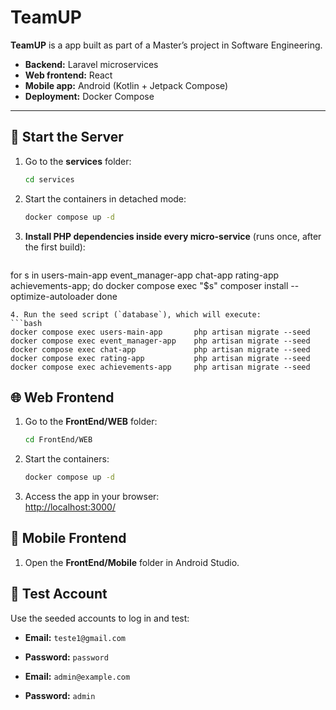 # TeamUP

**TeamUP** is a app built as part of a Master’s project in Software Engineering.

- **Backend:** Laravel microservices 
- **Web frontend:** React  
- **Mobile app:** Android (Kotlin + Jetpack Compose)  
- **Deployment:** Docker Compose

---

## 🚀 Start the Server

1. Go to the **services** folder:
   ```bash
   cd services
   ```
2. Start the containers in detached mode:
   ```bash
   docker compose up -d
   
3. **Install PHP dependencies inside every micro-service** (runs once, after the first build):
   ```bash
for s in users-main-app event_manager-app chat-app rating-app achievements-app; do
  docker compose exec "$s" composer install --optimize-autoloader
done
   ```
4. Run the seed script (`database`), which will execute:
   ```bash
   docker compose exec users-main-app       php artisan migrate --seed
   docker compose exec event_manager-app    php artisan migrate --seed
   docker compose exec chat-app             php artisan migrate --seed
   docker compose exec rating-app           php artisan migrate --seed
   docker compose exec achievements-app     php artisan migrate --seed
   ```

## 🌐 Web Frontend

1. Go to the **FrontEnd/WEB** folder:
   ```bash
   cd FrontEnd/WEB
   ```
2. Start the containers:
   ```bash
   docker compose up -d
   ```

3. Access the app in your browser:  
   [http://localhost:3000/](http://localhost:3000/)

## 📱 Mobile Frontend

1. Open the **FrontEnd/Mobile** folder in Android Studio.

## 🧪 Test Account

Use the seeded accounts to log in and test:
- **Email:** `teste1@gmail.com`  
- **Password:** `password`

-  **Email:** `admin@example.com`  
- **Password:** `admin`

